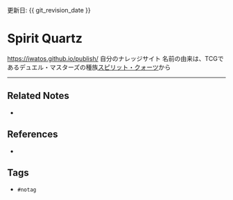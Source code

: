 更新日: {{ git_revision_date }}

# Spirit Quartz
https://iwatos.github.io/publish/
自分のナレッジサイト
名前の由来は、TCGであるデュエル・マスターズの種族[スピリット・クォーツ](https://www.google.com/search?q=%E3%83%87%E3%83%A5%E3%82%A8%E3%83%AB%E3%83%BB%E3%83%9E%E3%82%B9%E3%82%BF%E3%83%BC%E3%82%BA%E3%80%80%E3%82%B9%E3%83%94%E3%83%AA%E3%83%83%E3%83%88%E3%83%BB%E3%82%AF%E3%82%A9%E3%83%BC%E3%83%84&hl=ja&sxsrf=AOaemvJiCW_CNNVWV2_Hj0Xfsg2Dit0pVQ:1641188776064&source=lnms&tbm=isch&sa=X&ved=2ahUKEwj4pIbQ8JT1AhXfyYsBHcQgByEQ_AUoAnoECAEQBA&cshid=1641188802717554&biw=1455&bih=735&dpr=2.2)から

---
## Related Notes
- 

## References
- 

## Tags
- `#notag`